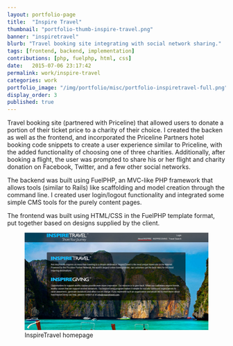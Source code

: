 ```yaml
---
layout: portfolio-page
title:  "Inspire Travel"
thumbnail: "portfolio-thumb-inspire-travel.png"
banner: "inspiretravel"
blurb: "Travel booking site integrating with social network sharing."
tags: [frontend, backend, implementation]
contributions: [php, fuelphp, html, css]
date:   2015-07-06 23:17:42
permalink: work/inspire-travel
categories: work
portfolio_image: "/img/portfolio/misc/portfolio-inspiretravel-full.png"
display_order: 3
published: true
---
```


Travel booking site (partnered with Priceline) that allowed users to donate a portion of their ticket price to a charity of their choice. I created the backen as well as the frontend, and incorporated the Priceline Partners hotel booking code snippets to create a user experience similar to Priceline, with the added functionality of choosing one of three charities. Additionally, after booking a flight, the user was prompted to share his or her flight and charity donation on Facebook, Twitter, and a few other social networks.

The backend was built using FuelPHP, an MVC-like PHP framework that allows tools (similar to Rails) like scaffolding and model creation through the command line. I created user login/logout functionality and integrated some simple CMS tools for the purely content pages.

The frontend was built using HTML/CSS in the FuelPHP template format, put together based on designs supplied by the client.

<figure class="portfolio-image bordered">
  <img src="/img/portfolio/misc/portfolio-inspiretravel-full.png" alt="InspireTravel homepage"/>
  <figcaption>InspireTravel homepage</figcaption>
</figure>
